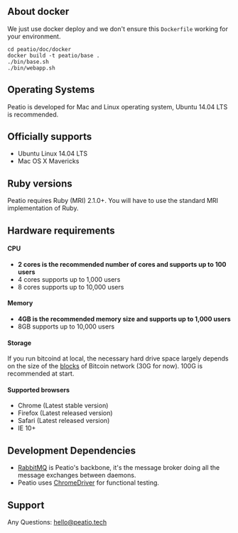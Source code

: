 ## About docker

We just use docker deploy and we don't ensure this `Dockerfile` working for your environment.

```
cd peatio/doc/docker
docker build -t peatio/base .
./bin/base.sh
./bin/webapp.sh
```

Operating Systems
-----------------

Peatio is developed for Mac and Linux operating system, Ubuntu 14.04 LTS is recommended.

## Officially supports

* Ubuntu Linux 14.04 LTS
* Mac OS X Mavericks

## Ruby versions

Peatio requires Ruby (MRI) 2.1.0+. You will have to use the standard MRI implementation of Ruby.

## Hardware requirements

#### CPU

* **2 cores is the recommended number of cores and supports up to 100 users**
* 4 cores supports up to 1,000 users
* 8 cores supports up to 10,000 users

#### Memory

* **4GB is the recommended memory size and supports up to 1,000 users**
* 8GB supports up to 10,000 users

#### Storage

If you run bitcoind at local, the necessary hard drive space largely depends on the size of the [blocks](https://en.bitcoin.it/wiki/Blocks) of Bitcoin network (30G for now). 100G is recommended at start.

#### Supported browsers

* Chrome (Latest stable version)
* Firefox (Latest released version)
* Safari (Latest released version)
* IE 10+

## Development Dependencies

* [RabbitMQ](https://www.rabbitmq.com/) is Peatio's backbone, it's the message broker doing all the message exchanges between daemons.
* Peatio uses [ChromeDriver](https://sites.google.com/a/chromium.org/chromedriver/downloads) for functional testing.

## Support

Any Questions: [hello@peatio.tech](mailto:hello@peatio.tech)
